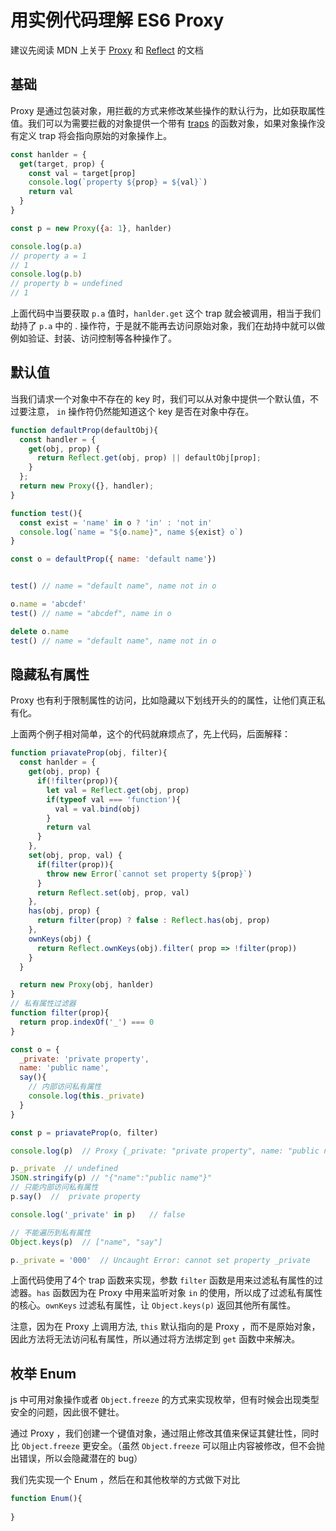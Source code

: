 # 用实例代码理解 ES6 Proxy

建议先阅读 MDN 上关于 [Proxy](https://developer.mozilla.org/en-US/docs/Web/JavaScript/Reference/Global_Objects/Proxy) 和 [Reflect](https://developer.mozilla.org/en-US/docs/Web/JavaScript/Reference/Global_Objects/Reflect) 的文档

## 基础

Proxy 是通过包装对象，用拦截的方式来修改某些操作的默认行为，比如获取属性值。我们可以为需要拦截的对象提供一个带有 [traps](https://developer.mozilla.org/en-US/docs/Web/JavaScript/Reference/Global_Objects/Proxy#Terminology) 的函数对象，如果对象操作没有定义 trap 将会指向原始的对象操作上。

```js
const hanlder = {
  get(target, prop) {
    const val = target[prop]
    console.log(`property ${prop} = ${val}`)
    return val
  }
}

const p = new Proxy({a: 1}, hanlder)

console.log(p.a)
// property a = 1
// 1
console.log(p.b)
// property b = undefined
// 1
```
上面代码中当要获取 `p.a` 值时，`hanlder.get` 这个 trap 就会被调用，相当于我们劫持了 `p.a` 中的 . 操作符，于是就不能再去访问原始对象，我们在劫持中就可以做例如验证、封装、访问控制等各种操作了。


## 默认值

当我们请求一个对象中不存在的 key 时，我们可以从对象中提供一个默认值，不过要注意， `in` 操作符仍然能知道这个 key 是否在对象中存在。

```js
function defaultProp(defaultObj){
  const handler = {
    get(obj, prop) {
      return Reflect.get(obj, prop) || defaultObj[prop];
    }
  };
  return new Proxy({}, handler);
}

function test(){
  const exist = 'name' in o ? 'in' : 'not in'
  console.log(`name = "${o.name}", name ${exist} o`)
}

const o = defaultProp({ name: 'default name'})


test() // name = "default name", name not in o

o.name = 'abcdef'
test() // name = "abcdef", name in o

delete o.name
test() // name = "default name", name not in o

```


## 隐藏私有属性

Proxy 也有利于限制属性的访问，比如隐藏以下划线开头的的属性，让他们真正私有化。

上面两个例子相对简单，这个的代码就麻烦点了，先上代码，后面解释： 

```js
function priavateProp(obj, filter){
  const hanlder = {
    get(obj, prop) {
      if(!filter(prop)){
        let val = Reflect.get(obj, prop)
        if(typeof val === 'function'){
          val = val.bind(obj)
        }
        return val
      }
    },
    set(obj, prop, val) {
      if(filter(prop)){
        throw new Error(`cannot set property ${prop}`)
      }
      return Reflect.set(obj, prop, val)
    },
    has(obj, prop) {
      return filter(prop) ? false : Reflect.has(obj, prop)
    },
    ownKeys(obj) {
      return Reflect.ownKeys(obj).filter( prop => !filter(prop))
    }
  }

  return new Proxy(obj, hanlder)
}
// 私有属性过滤器
function filter(prop){
  return prop.indexOf('_') === 0
}

const o = {
  _private: 'private property',
  name: 'public name',
  say(){
    // 内部访问私有属性
    console.log(this._private)
  }
}

const p = priavateProp(o, filter)

console.log(p)  // Proxy {_private: "private property", name: "public name"}

p._private  // undefined
JSON.stringify(p) // "{"name":"public name"}"
// 只能内部访问私有属性
p.say()  //  private property

console.log('_private' in p)   // false

// 不能遍历到私有属性 
Object.keys(p)  // ["name", "say"]

p._private = '000'  // Uncaught Error: cannot set property _private

```

上面代码使用了4个 trap 函数来实现，参数 `filter` 函数是用来过滤私有属性的过滤器。`has` 函数因为在 Proxy 中用来监听对象 `in` 的使用，所以成了过滤私有属性的核心。`ownKeys` 过滤私有属性，让 `Object.keys(p)` 返回其他所有属性。

注意，因为在 Proxy 上调用方法, `this` 默认指向的是 Proxy ，而不是原始对象，因此方法将无法访问私有属性，所以通过将方法绑定到 `get` 函数中来解决。


## 枚举 Enum

js 中可用对象操作或者 `Object.freeze` 的方式来实现枚举，但有时候会出现类型安全的问题，因此很不健壮。

通过 Proxy ，我们创建一个键值对象，通过阻止修改其值来保证其健壮性，同时比 `Object.freeze` 更安全。（虽然 `Object.freeze` 可以阻止内容被修改，但不会抛出错误，所以会隐藏潜在的 bug）

我们先实现一个 Enum ，然后在和其他枚举的方式做下对比

```js
function Enum(){
  
}
```













